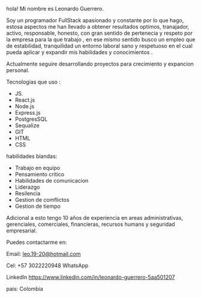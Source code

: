 hola!  Mi nombre es Leonardo Guerrero.

Soy un programador FullStack  apasionado y constante por lo que hago, estosa aspectos me han llevado a obtener  resultados optimos, tranajador, activo, responsable, honesto, con gran sentido  de pertenecia  y respeto por la empresa para la que trabajo , en ese mismo sentido  busco un empleo que de  estabilidad, tranquilidad un entorno laboral sano y respetuoso en el cual pueda aplicar y expandir mis habilidades y conocimientos .

Actualmente seguire desarrollando proyectos para crecimiento y expancion personal.

Tecnologias que uso :
* JS.
* React.js
* Node.js
* Express.js
* PostgresSQL
* Sequalize
* GIT
* HTML
* CSS

habilidades blandas:

* Trabajo en equipo 
* Pensamiento critico
* Habilidades de comunicacion 
* Liderazgo 
* Resilencia 
* Gestion de comflictos 
* Gestion de tiempo 

Adicional a esto tengo 10 años de experiencia en areas administrativas, gerenciales, comerciales, financieras, recursos humans y seguridad empresarial.


Puedes contactarme en:

Email: leo.19-20@hotmail.com

Cel: +57 3022220948 WhatsApp

Linkedln https://www.linkedin.com/in/leonardo-guerrero-5aa501207

pais: Colombia
